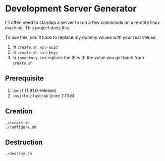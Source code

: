 # Development Server Generator
I'll often need to standup a server to run a few commands on a remote linux machine.
This project does this.

To use this, you'll have to replace my dummy values with your real values:

1. In `create.sh`, `vpc-uuid`
2. In `create.sh`, `ssh-keys`
3. In `inventory.ini` replace the IP with the value you get back from `create.sh`

## Prerequisite

1. `doctl` (1.91.0-release)
2. `ansible-playbook` (core 2.13.6)

## Creation

```shell
./create.sh
./configure.sh
```

## Destruction

```shell
./destroy.sh
```
